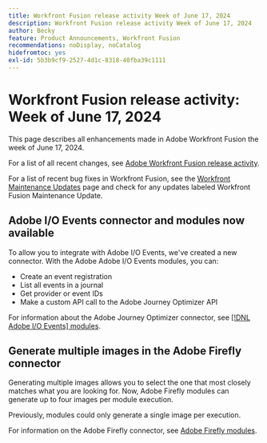 ```yaml
---
title: Workfront Fusion release activity Week of June 17, 2024
description: Workfront Fusion release activity Week of June 17, 2024
author: Becky
feature: Product Announcements, Workfront Fusion
recommendations: noDisplay, noCatalog
hidefromtoc: yes
exl-id: 5b3b9cf9-2527-4d1c-8318-40fba39c1111
---
```

# Workfront Fusion release activity: Week of June 17, 2024

This page describes all enhancements made in Adobe Workfront Fusion the week of June 17, 2024.

For a list of all recent changes, see [Adobe Workfront Fusion release activity](/help/workfront-fusion/fusion-product-releases/fusion-release-activity.md).

For a list of recent bug fixes in Workfront Fusion, see the [Workfront Maintenance Updates](https://experienceleague.adobe.com/docs/workfront-known-issues/releases/current-updates.html) page and check for any updates labeled Workfront Fusion Maintenance Update.

## Adobe I/O Events connector and modules now available

To allow you to integrate with Adobe I/O Events, we've created a new connector. With the Adobe Adobe I/O Events modules, you can:

* Create an event registration
* List  all events in a journal
* Get provider or event IDs
* Make a custom API call to the Adobe Journey Optimizer API

For information about the Adobe Journey Optimizer connector, see [[!DNL Adobe I/O Events] modules](/help/workfront-fusion/references/apps-and-modules/adobe-connectors/adobe-io-events-modules.md).

## Generate multiple images in the Adobe Firefly connector

Generating multiple images allows you to select the one that most closely matches what you are looking for. Now, Adobe Firefly modules can generate up to four images per module execution.

Previously, modules could only generate a single image per execution.

For information on the Adobe Firefly connector, see [Adobe Firefly modules](/help/workfront-fusion/references/apps-and-modules/adobe-connectors/adobe-firefly-modules.md).
